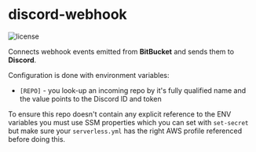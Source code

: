 # discord-webhook

![license](http://img.shields.io/badge/license-MIT-brightgreen.svg)

Connects webhook events emitted from **BitBucket** and sends them to **Discord**.

Configuration is done with environment variables:

- `[REPO]` - you look-up an incoming repo by it's fully qualified name and the value points to the Discord ID and token

To ensure this repo doesn't contain any explicit reference to the ENV variables you must use SSM properties which you can set with `set-secret` but make sure your `serverless.yml` has the right AWS profile referenced before doing this.
